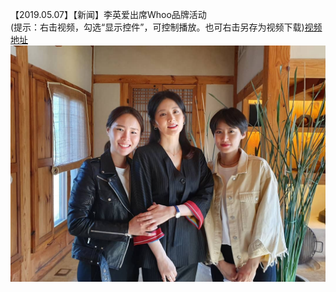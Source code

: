 【2019.05.07】【新闻】李英爱出席Whoo品牌活动            
(提示：右击视频，勾选“显示控件”，可控制播放。也可右击另存为视频下载)[视频地址](https://video.h5.weibo.cn/1034:4369348530229843/4369349118711980/)
![pic](./1.jpg)  

